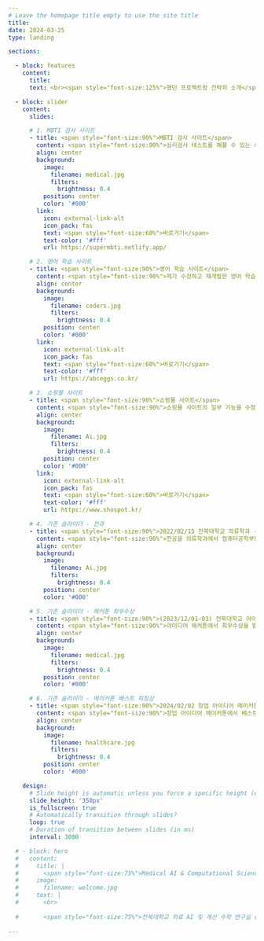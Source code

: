 ```yaml
---
# Leave the homepage title empty to use the site title
title:
date: 2024-03-25
type: landing

sections:

  - block: features
    content:
      title: 
      text: <br><span style="font-size:125%">했던 프로젝트랑 간략히 소개</span>

  - block: slider
    content:
      slides:

      # 1. MBTI 검사 사이트
      - title: <span style="font-size:90%">MBTI 검사 사이트</span>
        content: <span style="font-size:90%">심리검사 테스트를 해볼 수 있는 사이트입니다. 구글 애드센스로 광고 수입을 받기 위해 만들었으나, 현재는 외주로 수익을 내고 있습니다.</span>
        align: center
        background:
          image:
            filename: medical.jpg
            filters:
              brightness: 0.4
          position: center
          color: '#000'
        link:
          icon: external-link-alt
          icon_pack: fas
          text: <span style="font-size:60%">바로가기</span>
          text-color: '#fff'
          url: https://supermbti.netlify.app/

      # 2. 영어 학습 사이트
      - title: <span style="font-size:90%">영어 학습 사이트</span>
        content: <span style="font-size:90%">제가 수정하고 재개발한 영어 학습 사이트입니다.</span>
        align: center
        background:
          image:
            filename: coders.jpg
            filters:
              brightness: 0.4
          position: center
          color: '#000'
        link:
          icon: external-link-alt
          icon_pack: fas
          text: <span style="font-size:60%">바로가기</span>
          text-color: '#fff'
          url: https://abceggs.co.kr/

      # 3. 쇼핑몰 사이트
      - title: <span style="font-size:90%">쇼핑몰 사이트</span>
        content: <span style="font-size:90%">쇼핑몰 사이트의 일부 기능을 수정하고 제작하였습니다.</span>
        align: center
        background:
          image:
            filename: Ai.jpg
            filters:
              brightness: 0.4
          position: center
          color: '#000'
        link:
          icon: external-link-alt
          icon_pack: fas
          text: <span style="font-size:60%">바로가기</span>
          text-color: '#fff'
          url: https://www.shospot.kr/

      # 4. 기존 슬라이더 - 전과
      - title: <span style="font-size:90%">2022/02/15 전북대학교 의류학과 -> 컴퓨터공학부로 전과</span>
        content: <span style="font-size:90%">전공을 의류학과에서 컴퓨터공학부로 전과한 것은 큰 전환점이며, 현재의 연구 및 활동 방향에 큰 영향을 준 중요한 사항입니다.</span>
        align: center
        background:
          image:
            filename: Ai.jpg
            filters:
              brightness: 0.4
          position: center
          color: '#000'

      # 5. 기존 슬라이더 - 해커톤 최우수상
      - title: <span style="font-size:90%">(2023/12/01~03) 전북대학교 아이디어 해커톤 최우수상</span>
        content: <span style="font-size:90%">아이디어 해커톤에서 최우수상을 받은 것은 창의성과 문제 해결 능력을 인정받은 중요한 성과입니다.</span>
        align: center
        background:
          image:
            filename: medical.jpg
            filters:
              brightness: 0.4
          position: center
          color: '#000'

      # 6. 기존 슬라이더 - 메이커톤 베스트 피칭상
      - title: <span style="font-size:90%">2024/02/02 창업 아이디어 메이커톤 베스트 피칭상</span>
        content: <span style="font-size:90%">창업 아이디어 메이커톤에서 베스트 피칭상을 수상한 것은 아이디어의 사업화 가능성과 발표 능력을 인정받은 핵심 성과입니다.</span>
        align: center
        background:
          image:
            filename: healthcare.jpg
            filters:
              brightness: 0.4
          position: center
          color: '#000'

    design:
      # Slide height is automatic unless you force a specific height (e.g. '400px')
      slide_height: '350px'
      is_fullscreen: true
      # Automatically transition through slides?
      loop: true
      # Duration of transition between slides (in ms)
      interval: 3000

  # - block: hero
  #   content:
  #     title: |
  #       <span style="font-size:75%">Medical AI & Computational Science (MACS) Lab</span>
  #     image:
  #       filename: welcome.jpg
  #     text: |
  #       <br>
        
  #       <span style="font-size:75%">전북대학교 의료 AI 및 계산 수학 연구실 (MACS Lab) 홈페이지에 오신 것을 환영합니다. MACS에서는 의료, 항공, 국방 분야에 AI 및 딥러닝을 활용한 연구를 수행하고 있으며, 의료 수학 및 AI 기반 연구도 함께 수행하고 있습니다. 뿐만 아니라, 풀스택 개발 및 AI를 활용한 어플리케이션 개발 등 Development & Deploy하는 실용적인 분야에도 집중하고 있습니다.</span>
  
---
```

